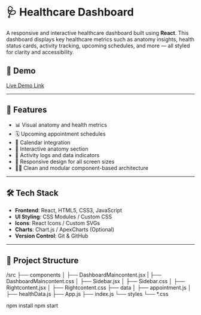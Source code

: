 # 🩺 Healthcare Dashboard

A responsive and interactive healthcare dashboard built using **React**. This dashboard displays key healthcare metrics such as anatomy insights, health status cards, activity tracking, upcoming schedules, and more — all styled for clarity and accessibility.

## 🚀 Demo

[Live Demo Link](https://cheerful-malasada-5902f0.netlify.app/) <!-- Replace with your actual deployed URL -->

---

## 📌 Features

- 📊 Visual anatomy and health metrics
- 🗓️ Upcoming appointment schedules
- 📅 Calendar integration
- 🩻 Interactive anatomy section
- 💬 Activity logs and data indicators
- 🧱 Responsive design for all screen sizes
- 🧑‍💻 Clean and modular component-based architecture

---

## 🛠️ Tech Stack

- **Frontend**: React, HTML5, CSS3, JavaScript
- **UI Styling**: CSS Modules / Custom CSS
- **Icons**: React Icons / Custom SVGs
- **Charts**: Chart.js / ApexCharts (Optional)
- **Version Control**: Git & GitHub

---

## 📁 Project Structure

/src
├── components
│ ├── DashboardMaincontent.jsx
| ├── DashboardMaincontent.css
│ ├── Sidebar.jsx
│ ├── Sidebar.css
│ ├── Rightcontent.jsx
│ ├── Rightcontent.css
├── data
│ ├── appointment.js
│ ├── healthData.js
├── App.js
├── index.js
└── styles
└── *.css

npm install
npm start
